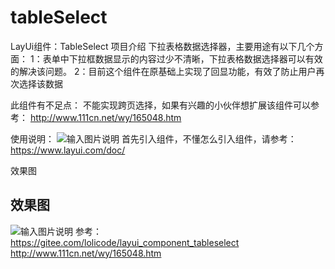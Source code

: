 # tableSelect
 LayUi组件：TableSelect
 项目介绍
   下拉表格数据选择器，主要用途有以下几个方面：
   1：表单中下拉框数据显示的内容过少不清晰，下拉表格数据选择器可以有效的解决该问题。
   2：目前这个组件在原基础上实现了回显功能，有效了防止用户再次选择该数据
   
   此组件有不足点：
   不能实现跨页选择，如果有兴趣的小伙伴想扩展该组件可以参考： http://www.111cn.net/wy/165048.htm
   
   使用说明：
   ![输入图片说明](https://github.com/xla145/tableSelect/blob/master/screenshots/1536654486.jpg "1536654486.png")
  首先引入组件，不懂怎么引入组件，请参考：https://www.layui.com/doc/ 
 
 效果图
 ## 效果图
![输入图片说明](https://github.com/xla145/tableSelect/blob/master/screenshots/1536653561.jpg "1536653561.png")
参考：
https://gitee.com/lolicode/layui_component_tableselect 
http://www.111cn.net/wy/165048.htm
